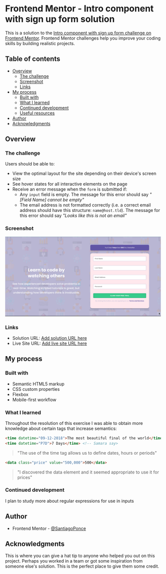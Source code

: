 # Frontend Mentor - Intro component with sign up form solution

This is a solution to the [Intro component with sign up form challenge on Frontend Mentor](https://www.frontendmentor.io/challenges/intro-component-with-signup-form-5cf91bd49edda32581d28fd1). Frontend Mentor challenges help you improve your coding skills by building realistic projects. 

## Table of contents

- [Overview](#overview)
  - [The challenge](#the-challenge)
  - [Screenshot](#screenshot)
  - [Links](#links)
- [My process](#my-process)
  - [Built with](#built-with)
  - [What I learned](#what-i-learned)
  - [Continued development](#continued-development)
  - [Useful resources](#useful-resources)
- [Author](#author)
- [Acknowledgments](#acknowledgments)

## Overview

### The challenge

Users should be able to:

- View the optimal layout for the site depending on their device's screen size
- See hover states for all interactive elements on the page
- Receive an error message when the `form` is submitted if:
  - Any `input` field is empty. The message for this error should say *"[Field Name] cannot be empty"*
  - The email address is not formatted correctly (i.e. a correct email address should have this structure: `name@host.tld`). The message for this error should say *"Looks like this is not an email"*

### Screenshot

![MyScreenShot](screenshots/desktop.png)

### Links

- Solution URL: [Add solution URL here](https://github.com/Santiagoponce/intro-signUp-form)
- Live Site URL: [Add live site URL here](https://santiagoponce.github.io/intro-signUp-form/)

## My process

### Built with

- Semantic HTML5 markup
- CSS custom properties
- Flexbox
- Mobile-first workflow


### What I learned
Throughout the resolution of this exercise I was able to obtain more knowledge about certain tags that increase semantics:

```html
<time datetime="09-12-2018">The most beautiful final of the world</time>
<time datetime="P7D">7 Days</time> <!-- Samara say>
   ```
> "The use of the time tag allows us to define dates, hours or periods"

```html
<data class="price" value="500,000">500</data>
   ```
> "I discovered the data element and it seemed appropriate to use it for prices"




### Continued development
  I plan to study more about regular expressions for use in inputs  

## Author

- Frontend Mentor - [@SantiagoPonce](https://www.frontendmentor.io/profile/Santiagoponce)


## Acknowledgments

This is where you can give a hat tip to anyone who helped you out on this project. Perhaps you worked in a team or got some inspiration from someone else's solution. This is the perfect place to give them some credit.
